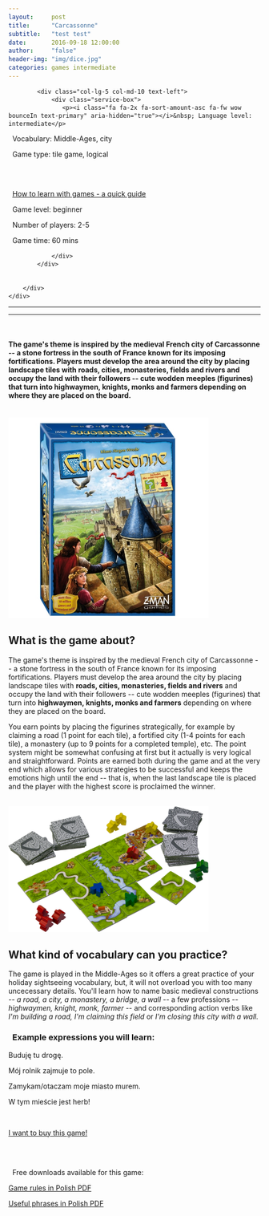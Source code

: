```yaml
---
layout:     post
title:      "Carcassonne"
subtitle:   "test test"
date:       2016-09-18 12:00:00
author:     "false"
header-img: "img/dice.jpg"
categories: games intermediate
---
```



  <div class="container">
        <div class="row">

            <div class="col-lg-5 col-md-10 text-left">
                <div class="service-box">
                   <p><i class="fa fa-2x fa-sort-amount-asc fa-fw wow bounceIn text-primary" aria-hidden="true"></i>&nbsp; Language level: intermediate</p>

<p><i class="fa fa-2x fa-commenting-o fa-fw wow bounceIn text-primary" aria-hidden="true"></i>&nbsp; Vocabulary: Middle-Ages, city</p>

<p><i class="fa fa-2x fa-cubes fa-fw wow bounceIn text-primary" aria-hidden="true"></i>&nbsp; Game type: tile game, logical </p>

<br>
<br>

<p><i class="fa fa-2x fa-info fa-fw wow bounceIn text-primary" aria-hidden="true"></i>&nbsp; <a href="https://www.google.com" target="_blank">How to learn with games - a quick guide</a> </p>
                </div>
            </div>
            <div class="col-lg-5 col-md-10 text-left">
                <div class="service-box">
                  <p><i class="fa fa-2x fa-dashboard fa-fw wow bounceIn text-primary" aria-hidden="true"></i>&nbsp; Game level: beginner</p>

<p><i class="fa fa-2x fa-child fa-fw wow bounceIn text-primary" aria-hidden="true"></i>&nbsp; Number of players: 2-5</p>

<p><i class="fa fa-2x fa-hourglass-start fa-fw wow bounceIn text-primary" aria-hidden="true"></i>&nbsp; Game time: 60 mins</p>

                </div>
            </div>
           
           
        </div>
    </div>
           
<hr>
<hr>
<br>

#### The game's theme is inspired by the medieval French city of Carcassonne -- a stone fortress in the south of France known for its imposing fortifications. Players must develop the area around the city by placing landscape tiles with **roads, cities, monasteries, fields and rivers** and occupy the land with their followers -- cute wodden meeples (figurines) that turn into **highwaymen, knights, monks and farmers** depending on where they are placed on the board.

<br>

<img src="/img/portfolio/carcassonne-box.jpg" alt="alt text" width="400" >

## What is the game about?


The game's theme is inspired by the medieval French city of Carcassonne -- a stone fortress in the south of France known for its imposing fortifications. Players must develop the area around the city by placing landscape tiles with **roads, cities, monasteries, fields and rivers** and occupy the land with their followers -- cute wodden meeples (figurines) that turn into **highwaymen, knights, monks and farmers** depending on where they are placed on the board. 
<p>You earn points by placing the figurines strategically, for example by claiming a road (1 point for each tile), a fortified city (1-4 points for each tile), a monastery (up to 9 points for a completed temple), etc. The point system might be somewhat confusing at first but it actually is very logical and straightforward. Points are earned both during the game and at the very end which allows for various strategies to be successful and keeps the emotions high until the end -- that is, when the last landscape tile is placed and the player with the highest score is proclaimed the winner.</p>

 
<br> 

<img src="/img/portfolio/carcassonne-cards.png" alt="alt text" width="400" >

<br>

## What kind of vocabulary can you practice?

The game is played in the Middle-Ages so it offers a great practice of your holiday sightseeing vocabulary, but, it will not overload you with too many uncecessary details. You'll learn how to name basic medieval constructions -- *a road, a city, a monastery, a bridge, a wall* -- a few professions -- *highwaymen, knight, monk, farmer* -- and corresponding action verbs like *I'm building a road, I'm claiming this field* or *I'm closing this city with a wall.* 

<p>

<h3><i class="fa fa-2x fa-commenting fa-fw wow bounceIn text-primary" aria-hidden="true"></i>&nbsp; Example expressions you will learn:</h3>


<p>Buduję tu drogę.</p>
<p>Mój rolnik zajmuje to pole.</p>
<p>Zamykam/otaczam moje miasto murem.</p>
<p>W tym mieście jest herb!</p>

</p>

<br>


<a href="#contact" class="btn btn-outline btn-xl page-scroll">I want to buy this game!</a>

<br>
<br>

<p><i class="fa fa-2x fa-download fa-fw wow bounceIn text-primary" aria-hidden="true"></i>&nbsp; Free downloads available for this game: </p>

[Game rules in Polish PDF](https://www.google.com)

[Useful phrases in Polish PDF](https://www.google.com)






